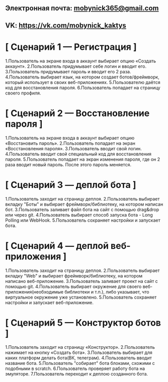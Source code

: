## Электронная почта: mobynick365@gmail.com
## VK: https://vk.com/mobynick_kaktys
# [ Сценарий 1 — Регистрация ]
1.Пользователь на экране входа в аккаунт выбирает опцию «Создать аккаунт».
2.Пользователь придумывает себе логин и вводит его.
3.Пользователь придумывает пароль и вводит его 2 раза.
4.Пользователь выбирает язык, на котором создает ботов/фреймворк, который использует в своих веб-приложениях.
5.Пользователю даётся код для восстановления пароля.
6.Пользователь попадает на страницу своего профиля.
# [ Сценарий 2 — Восстановление пароля ]
1.Пользователь на экране входа в аккаунт выбирает опцию «Восстановить пароль».
2.Пользователь попадает на экран «Восстановления пароля».
3.Пользователь вводит свой логин.
4.Пользователь вводит свой специальный код для восстановления пароля.
5.Пользователь попадает на экран изменения пароля, где он 2 раза вводит новый пароль. После этого пароль меняется.
# [ Сценарий 3 — деплой бота ]
1.Пользователь заходит на страницу деплоя.
2.Пользователь выбирает вкладку "Боты" и выбирает фреймворк/библиотеку, на котором написан бот.
3.Пользователь заливает файл бота на сайт с помощью drag&drop или через git.
4.Пользователь выбирает способ запуска бота - Long Polling или WebHook.
5.Пользователь сохраняет настройки и запускает бота.
# [ Сценарий 4 — деплой веб-приложения ]
1.Пользователь заходит на страницу деплоя.
2.Пользователь выбирает вкладку "Web" и выбирает фреймворк/библиотеку, на котором написано веб-приложение.
3.Пользователь заливает проект на сайт с помощью git.
4.Пользователь выбирает окружение для своего веб-приложения(необходимые библиотеки и т.п.), либо указывает, что виртуальное окружение уже установлено.
5.Пользователь сохраняет настройки и запускает веб-приложение.
# [ Сценарий 5 — Конструктор ботов ]
1.Пользователь заходит на страницу «Конструктор».
2.Пользователь нажимает на кнопку «Создать бота».
3.Пользователь выбирает для каких платформ делать бота(ВК, телеграм).
4.Пользователь вводит название бота.
5.Пользователь "собирает" бота блоками, схожими с подобными в scratch.
6.Пользователь проверяет работу бота на эмуляторе.
7.Пользователь переходит к деплою созданного бота.
